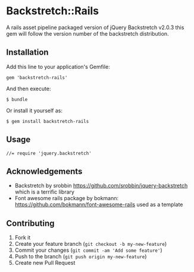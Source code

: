 # Backstretch::Rails

A rails asset pipeline packaged version of jQuery Backstretch v2.0.3 this gem will follow the version number of the backstretch distribution.

## Installation

Add this line to your application's Gemfile:

    gem 'backstretch-rails'

And then execute:

    $ bundle

Or install it yourself as:

    $ gem install backstretch-rails

## Usage

    //= require 'jquery.backstretch'


## Acknowledgements

* Backstretch by srobbin https://github.com/srobbin/jquery-backstretch which is a terrific library
* Font awesome rails package by bokmann: https://github.com/bokmann/font-awesome-rails used as a template


## Contributing

1. Fork it
2. Create your feature branch (`git checkout -b my-new-feature`)
3. Commit your changes (`git commit -am 'Add some feature'`)
4. Push to the branch (`git push origin my-new-feature`)
5. Create new Pull Request
